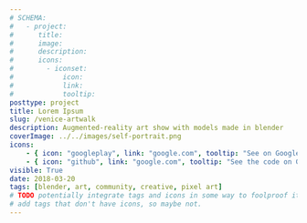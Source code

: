 ```yaml
---
# SCHEMA:
#   - project:
#      title:
#      image:
#      description:
#      icons:
#        - iconset:
#            icon:
#            link:
#            tooltip:
posttype: project
title: Lorem Ipsum
slug: /venice-artwalk
description: Augmented-reality art show with models made in blender
coverImage: ../../images/self-portrait.png
icons:
    - { icon: "googleplay", link: "google.com", tooltip: "See on Google Play" }
    - { icon: "github", link: "google.com", tooltip: "See the code on Github" }
visible: True
date: 2018-03-20
tags: [blender, art, community, creative, pixel art]
# TODO potentially integrate tags and icons in some way to foolproof it a bit. Although I want to be able to
# add tags that don't have icons, so maybe not.
---
```

    
      
     

